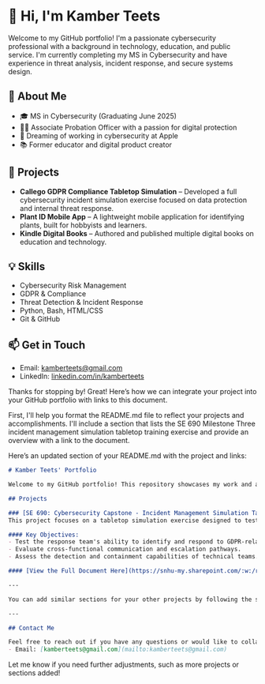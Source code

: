 # 👋 Hi, I'm Kamber Teets

Welcome to my GitHub portfolio! I'm a passionate cybersecurity professional with a background in technology, education, and public service. I'm currently completing my MS in Cybersecurity and have experience in threat analysis, incident response, and secure systems design.

## 🔐 About Me
- 🎓 MS in Cybersecurity (Graduating June 2025)
- 👩‍💻 Associate Probation Officer with a passion for digital protection
- 🍎 Dreaming of working in cybersecurity at Apple
- 📚 Former educator and digital product creator

## 🚀 Projects
- **Callego GDPR Compliance Tabletop Simulation** – Developed a full cybersecurity incident simulation exercise focused on data protection and internal threat response.
- **Plant ID Mobile App** – A lightweight mobile application for identifying plants, built for hobbyists and learners.
- **Kindle Digital Books** – Authored and published multiple digital books on education and technology.

## 💡 Skills
- Cybersecurity Risk Management
- GDPR & Compliance
- Threat Detection & Incident Response
- Python, Bash, HTML/CSS
- Git & GitHub

## 📫 Get in Touch
- Email: kamberteets@gmail.com
- LinkedIn: [linkedin.com/in/kamberteets](https://linkedin.com/in/kamberteets)

Thanks for stopping by!
Great! Here’s how we can integrate your project into your GitHub portfolio with links to this document.

First, I'll help you format the README.md file to reflect your projects and accomplishments. I'll include a section that lists the SE 690 Milestone Three incident management simulation tabletop training exercise and provide an overview with a link to the document.

Here’s an updated section of your README.md with the project and links:

```markdown
# Kamber Teets' Portfolio

Welcome to my GitHub portfolio! This repository showcases my work and accomplishments across various cybersecurity, technology, and writing projects.

## Projects

### [SE 690: Cybersecurity Capstone - Incident Management Simulation Tabletop Training Exercise](https://snhu-my.sharepoint.com/:w:/r/personal/kamber_teets_snhu_edu/_layouts/15/Doc.aspx?sourcedoc=%7Bf98fd9f0-1742-4b1a-b22c-1284975d46eb%7D&action=edit&wdPreviousSession=80c689e1-178d-9808-aa81-cfd08fa2fb45)
This project focuses on a tabletop simulation exercise designed to test Callego's ability to handle a GDPR-related data breach involving both internal and external threats. The exercise tests various roles, technical response capabilities, and the ability to comply with GDPR's breach notification rules. 

#### Key Objectives:
- Test the response team's ability to identify and respond to GDPR-related threats.
- Evaluate cross-functional communication and escalation pathways.
- Assess the detection and containment capabilities of technical teams.

#### [View the Full Document Here](https://snhu-my.sharepoint.com/:w:/r/personal/kamber_teets_snhu_edu/_layouts/15/Doc.aspx?sourcedoc=%7Bf98fd9f0-1742-4b1a-b22c-1284975d46eb%7D&action=edit&wdPreviousSession=80c689e1-178d-9808-aa81-cfd08fa2fb45)

---

You can add similar sections for your other projects by following the same format, just replacing the titles, links, and descriptions.

---

## Contact Me

Feel free to reach out if you have any questions or would like to collaborate on any projects!  
- Email: [kamberteets@gmail.com](mailto:kamberteets@gmail.com)
```

Let me know if you need further adjustments, such as more projects or sections added!

